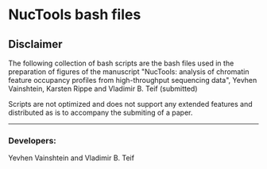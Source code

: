 # NucTools bash files

## Disclaimer

The following collection of bash scripts are the bash files used in the preparation of figures of the
manuscript 
"NucTools: analysis of chromatin feature occupancy profiles from high-throughput sequencing data", 
Yevhen Vainshtein, Karsten Rippe and Vladimir B. Teif (submitted)

Scripts are not optimized and does not support any extended features and distributed as is to accompany the submiting of a paper. 

-------------------------------------------------------------
### Developers: 
Yevhen Vainshtein and Vladimir B. Teif
